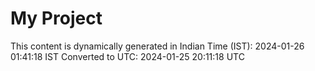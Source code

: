 # My Project

This content is dynamically generated in Indian Time (IST): 2024-01-26 01:41:18 IST
Converted to UTC: 2024-01-25 20:11:18 UTC
